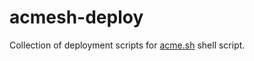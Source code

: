 # acmesh-deploy
Collection of deployment scripts for [acme.sh](https://github.com/acmesh-official/acme.sh) shell script.

